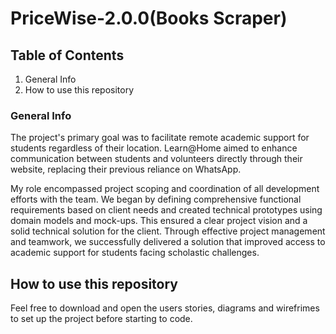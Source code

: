 # PriceWise-2.0.0(Books Scraper)

## Table of Contents

1. General Info
2. How to use this repository

### General Info

The project's primary goal was to facilitate remote academic support for students regardless of their location. Learn@Home aimed to enhance communication between students and volunteers directly through their website, replacing their previous reliance on WhatsApp.

My role encompassed project scoping and coordination of all development efforts with the team. We began by defining comprehensive functional requirements based on client needs and created technical prototypes using domain models and mock-ups. This ensured a clear project vision and a solid technical solution for the client.
Through effective project management and teamwork, we successfully delivered a solution that improved access to academic support for students facing scholastic challenges.



## How to use this repository

Feel free to download and open the users stories, diagrams and wirefrimes to set up the project before starting to code.
